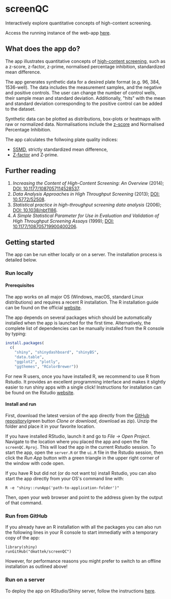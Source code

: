 # screenQC

Interactively explore quantitative concepts of high-content screening.

Access the running instance of the web-app [here](https://macdobry.shinyapps.io/screenQC/ "External link to a running app").

## What does the app do?

The app illustrates quantitative concepts of [high-content screening](https://en.wikipedia.org/wiki/High-content_screening "External link to Wikipedia"), such as a z-score, z-factor, z-prime, normalised percentage inhibition, standardized mean difference.

The app generates synthetic data for a desired plate format (e.g. 96, 384, 1536-well). The data includes the measurement samples, and the negative and positive controls. The user can change the number of control wells, their sample mean and standard deviation. Additionally, "hits" with the mean and standard deviation corresponding to the positive control can be added to the dataset.

Synthetic data can be plotted as distributions, box-plots or heatmaps with raw or normalized data. Normalisations include the [z-score](https://en.wikipedia.org/wiki/Standard_score) and Normalised Percentage Inhibition.

The app calculates the follwoing plate quality indices:

- [SSMD](https://en.wikipedia.org/wiki/Strictly_standardized_mean_difference), strictly standardized mean difference,
- [Z-factor](https://en.wikipedia.org/wiki/Z-factor) and Z-prime.

## Further reading

1. *Increasing the Content of High-Content Screening: An Overview* (2014); [DOI: 10.1177/1087057114528537](https://dx.doi.org/10.1177/1087057114528537 "External link").
2. *Data Analysis Approaches in High Throughput Screening* (2013); [DOI: 10.5772/52508](https://dx.doi.org/10.5772/52508 "External link").
3. *Statistical practice in high-throughput screening data analysis* (2006); [DOI: 10.1038/nbt1186](https://dx.doi.org/10.1038/nbt1186 "External link").
4. *A Simple Statistical Parameter for Use in Evaluation and Validation of High Throughput Screening Assays* (1999); [DOI: 10.1177/108705719900400206](https://doi.org/10.1177/108705719900400206 "External link").

## Getting started

The app can be run either locally or on a server. The installation process is detailed below.

### Run locally

#### Prerequisites
The app works on all major OS (Windows, macOS, standard Linux distributions) and requires a recent R installation. The R installation guide can be found on the official [website](https://www.r-project.org/).

The app depends on several packages which should be automatically installed when the app is launched for the first time. Alternatively, the complete list of dependencies can be manually installed from the R console by typing:

```r
install.packages(
  c(
    "shiny", "shinydashboard", "shinyBS",
    "data.table", 
    "ggplot2", "plotly",
    "ggthemes", "RColorBrewer")) 
```

For new R users, once you have installed R, we recommend to use R from Rstudio. It provides an excellent programming interface and makes it slightly easier to run shiny apps with a single click! Instructions for installation can be found on the Rstudio [website](https://rstudio.com/ "External link").

#### Install and run
First, download the latest version of the app directly from the [GitHub repository](https://github.com/dmattek/screenQC)(green button *Clone or download*, download as zip). Unzip the folder and place it in your favorite location. 

If you have installed RStudio, launch it and go to *File -> Open Project*. Navigate to the location where you placed the app and open the file `screenQC.Rproj`. This will load the app in the current Rstudio session. To start the app, open the `server.R` or the `ui.R` file in the Rstudio session, then click the *Run App* button with a green triangle in the upper right corner of the window with code open.

If you have R but did not (or do not want to) install Rstudio, you can also start the app directly from your OS's command line with:

```
R -e "shiny::runApp('path-to-application-folder')"
```

Then, open your web browser and point to the address given by the output of that command.

### Run from GitHub
If you already have an R installation with all the packages you can also run the following lines in your R console to start immediatly with a temporary copy of the app:

```
library(shiny)
runGitHub("dmattek/screenQC")
```

However, for performance reasons you might prefer to switch to an offline installation as outlined above!

### Run on a server
To deploy the app on RStudio/Shiny server, follow the instructions [here](https://shiny.rstudio.com/deploy/ "External link: shiny hosting").

